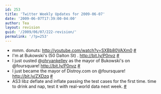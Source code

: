 ```yaml
---
id: 253
title: 'Twitter Weekly Updates for 2009-06-07'
date: '2009-06-07T17:39:00-04:00'
author: Tea
layout: revision
guid: '/2009/06/07/222-revision/'
permalink: '/?p=253'
---
```


- mmm. donuts: <http://youtube.com/watch?v=SXBb80VAXm0> [\#](http://twitter.com/teacurran/statuses/1987664327)
- I'm at Bukowski's (50 Dalton St) . <http://bit.ly/P0nvz> [\#](http://twitter.com/teacurran/statuses/2012489992)
- I just ousted @[ohryankelley](http://twitter.com/ohryankelley) as the mayor of Bukowski's on @foursquare! <http://bit.ly/P0nvz> [\#](http://twitter.com/teacurran/statuses/2012490796)
- I just became the mayor of Distroy.com on @foursquare! <http://bit.ly/ZXDzq> [\#](http://twitter.com/teacurran/statuses/2018933921)
- AS3 libz deflate and inflate passing the test cases for the first time. time to drink and nap, test it with real-world data next week. [\#](http://twitter.com/teacurran/statuses/2047793521)